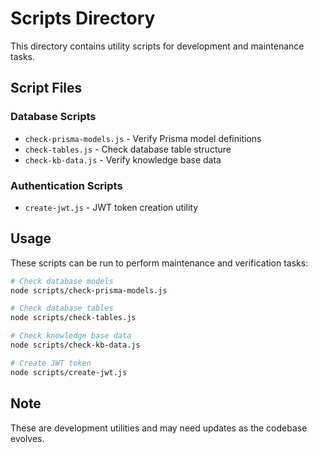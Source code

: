 # Scripts Directory

This directory contains utility scripts for development and maintenance tasks.

## Script Files

### Database Scripts
- `check-prisma-models.js` - Verify Prisma model definitions
- `check-tables.js` - Check database table structure
- `check-kb-data.js` - Verify knowledge base data

### Authentication Scripts
- `create-jwt.js` - JWT token creation utility

## Usage

These scripts can be run to perform maintenance and verification tasks:

```bash
# Check database models
node scripts/check-prisma-models.js

# Check database tables
node scripts/check-tables.js

# Check knowledge base data
node scripts/check-kb-data.js

# Create JWT token
node scripts/create-jwt.js
```

## Note

These are development utilities and may need updates as the codebase evolves. 